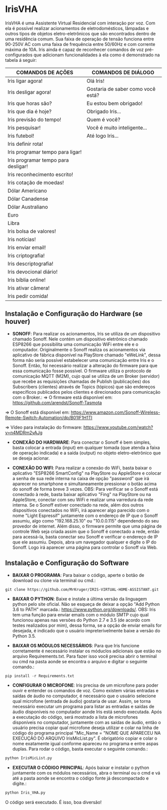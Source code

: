 # IrisVHA

IrisVHA é uma Assistente Virtual Residencial com interação por voz. Com ela é possível realizar acionamentos de eletrodomésticos, lâmpadas e outros tipos de objetos eletro-eletrônicos que são encontrados dentro de uma residência comum. Sua faixa de operação de tensão funciona entre 90-250V AC com uma faixa de frequência entre 50/60Hz e com corrente máxima de 10A. Iris ainda é capaz de reconhecer comandos de voz pré-configurados que adicionam funcionalidades à ela como é demonstrado na tabela á seguir:

COMANDOS DE AÇÕES                     | COMANDOS DE DIÁLOGO     
------------------------------------- | -------------------------------------
Iris ligar agora!                     | Olá Iris!                            
Iris desligar agora!                  | Gostaria de saber como você está?     
Iris que horas são?                   | Eu estou bem obrigado!                 
Iris que dia é hoje?                  | Obrigado Iris...                       
Iris previsão do tempo!               | Quem é você?                          
Iris pesquisar!                       | Você é muito inteligente...           
Iris futebol!                         | Até logo Iris...                       
Iris definir rota!                    |                                       
Iris programar tempo para ligar!      |                                        
Iris programar tempo para desligar!   |                                       
Iris reconhecimento escrito!          |                                       
Iris cotação de moedas!               |                                       
Dólar Americano                       |                                       
Dólar Canadense                       |                                        
Dólar Australiano                     |                                       
Euro                                  |                                       
Libra                                 |                                       
Iris bolsa de valores!                |                                       
Iris notícias!                        |                                       
Iris enviar email!                    |                                       
Iris criptografia!                    |                                       
Iris descriptografia!                 |                                      
Iris devocional diário!               |                                      
Iris bíblia online!                   |                                      
Iris ativar câmera!                   |                                       
Iris pedir comida!                    |   
                                                      

## Instalação e Configuração do Hardware (se houver)

* **SONOFF**: Para realizar os acionamentos, Iris se utiliza de um dispositivo chamado Sonoff. Nele contém um dispositivo eletrônico chamado ESP8266 que possibilita uma comunicação WiFi entre ele e o computador. Originalmente o Sonoff realiza os acionamentos via aplicativo de fábrica disponível na PlayStore chamado "eWeLink", dessa forma não seria possível estabelecer uma comunicação entre Iris e o Sonoff. Então, foi necessário realizar a alteração do firmware para que essa comunicação fosse possível. O firmware utiliza o protocolo de comunicação MQTT (M2M), cujo qual se utiliza de um Broker (servidor) que recebe as requisições chamadas de Publish (publicações) dos Subscribers (clientes) através de Topics (tópicos) que são endereços específicos publicados pelos clientes e direcionados para comunicação com o Broker.: 
=> O firmware está disponível em: https://github.com/arendst/Sonoff-Tasmota

=> O Sonoff está disponível em: https://www.amazon.com/Sonoff-Wireless-Remote-Switch-Automation/dp/B01IF1H1TI

=> Vídeo para instalação do firmware: https://www.youtube.com/watch?v=n4MDRm2yAJg

* **CONEXÃO DO HARDWARE**: Para conectar o Sonoff é bem simples, basta colocar a entrada (input) em qualquer tomada (que atenda a faixa de operação indicada) e a saída (output) no objeto eletro-eletrônico que se deseja acionar.                                             

* **CONEXÃO DO WIFI**: Para realizar a conexão do WiFi, basta baixar o aplicativo "ESP8266 SmartConfig" na PlayStore ou AppleStore e colocar a senha de sua rede interna na caixa de opção "password" que irá aparecer no smartphone e simultaneamente pressionar o botão acima do sonoff de forma breve 3 vezes.
OBS: Para verificar se o Sonoff está conectado à rede, basta baixar aplicativo "Fing" na PlayStore ou na AppleStore, conectar com seu WiFi e realizar uma varredura da rede interna. Se o Sonoff estiver conectado na rede, além dos outros dispositivos conectados no WiFi, irá aparecer algo parecido com o nome "Light Espressif" juntamente com o endereço de IP que o Sonoff assumiu, algo como "192.168.25.10"
ou "10.0.0.115" dependendo do seu provedor de internet.
Além disso, o firmware permite que uma página de controle Web seja criada assim que o Sonoff é conectado a rede, então para acessá-la, basta conectar seu Sonoff e verificar o endereço de IP que ele assumiu. Depois, abra um navegador qualquer e digite o IP do Sonoff. Logo irá aparecer uma página para controlar o Sonoff via Web.

## Instalação e Configuração do Software

* **BAIXAR O PROGRAMA**: Para baixar o código, aperte o botão de download ou clone via terminal ou cmd.:

```git
git clone https://github.com/MrKruger/IRIS-VIRTUAL-HOME-ASSISTANT.git
```

* **BAIXAR O PYTHON**: Baixe e instale a última versão da linguagem python pelo site oficial. Não se esqueça de deixar a opção "Add Python 3.6 to PATH" marcada.: https://www.python.org/downloads/.
OBS: Iris tem uma função para enviar emails com o módulo SMTP cujo qual funcionou apenas nas versões do Python 2.7 e 3.5 (de acordo com testes realizados por mim), dessa forma, se a opção de enviar emails for desejada, é indicado que o usuário impreterívelmente baixe a versão do Python 3.5.

* **BAIXAR OS MÓDULOS NECESSÁRIOS**: Para que Iris funcione corretamente é necessário instalar os móduclos adicionais que estão no arquivo Requirements.txt. Para fazer isso você precisa abrir o terminal ou cmd na pasta aonde se encontra o arquivo e digitar o seguinte comando.:

```py
pip install -r Requirements.txt
```

* **CONFIGURAR O MICROFONE**: Iris precisa de um microfone para poder ouvir e entender os comandos de voz. Como existem várias entradas e saídas de áudio no computador, é necessário que o usuário selecione qual microfone (entrada de áudio) gostaria de usar. Assim, se torna necessário executar um programa para listar as entradas e saídas de áudio disponíveis no computador aonde Iris está sendo executada. Após a executação do código, será mostrado a lista de microfones disponíveis no computador, juntamente com as saídas de áudio, então o usuário precisa copiar qual microfone deseja utilizar e colar na linha de código do programa principal "Mic_Name = "NOME QUE APARECEU NA EXECUÇÃO DO ARQUIVO IrisMicList.py". É obrigatório copiar e colar o nome exatamente igual conforme apareceu no programa e entre aspas duplas. Para rodar o código, basta executar o seguinte comando.: 

```py
python IrisMicList.py
```

* **EXECUTAR O CÓDIGO PRINCIPAL**: Após baixar e instalar o python juntamente com os módulos necessários, abra o terminal ou o cmd e vá até a pasta aonde se encontra o código fonte já descompactado e digite.:

```py 
python Iris_VHA.py
```

O código será executado.
É isso, boa diversão!    
